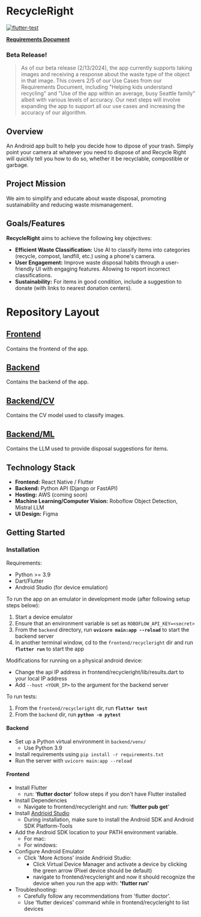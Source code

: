 # RecycleRight

[![flutter-test](https://github.com/RecycleRightCSE403/RecycleRight/actions/workflows/flutter_test.yaml/badge.svg)](https://github.com/RecycleRightCSE403/RecycleRight/actions/workflows/flutter_test.yaml)

**[Requirements Document](https://docs.google.com/document/d/1-tRQytuJMfVyZsZzoSbtWy3YtfJzyljXGPqbyxGmIrc/edit?usp=sharing)**

### Beta Release!
> As of our beta release (2/13/2024), the app currently supports taking images and receiving a response about the waste type of the object
> in that image. This covers 2/5 of our Use Cases from our Requirements Document, including "Helping kids understand recycling" and "Use of
> the app within an average, busy Seattle family" albeit with various levels of accuracy. Our next steps will involve expanding the app to
> support all our use cases and increasing the accuracy of our algorithm.

## Overview

An Android app built to help you decide how to dipose of your trash. Simply
point your camera at whatever you need to dispose of and Recycle Right will 
quickly tell you how to do so, whether it be recyclable, compostible or garbage.

## Project Mission

We aim to simplify and educate about waste disposal, promoting sustainability and reducing waste mismanagement.

## Goals/Features

**RecycleRight** aims to achieve the following key objectives:

- **Efficient Waste Classification:** Use AI to classify items into categories (recycle, compost, landfill, etc.) using a phone's camera.
- **User Engagement:** Improve waste disposal habits through a user-friendly UI with engaging features. Allowing to report incorrect classifications.
- **Sustainability:** For items in good condition, include a suggestion to donate (with links to nearest donation centers).
  
# Repository Layout

## [Frontend](https://github.com/RecycleRightCSE403/RecycleRight/tree/main/frontend)

Contains the frontend of the app.

## [Backend](https://github.com/RecycleRightCSE403/RecycleRight/tree/main/backend)

Contains the backend of the app.

## [Backend/CV](https://github.com/RecycleRightCSE403/RecycleRight/tree/main/backend/cv)

Contains the CV model used to classify images.

## [Backend/ML](https://github.com/RecycleRightCSE403/RecycleRight/tree/main/backend/ml)

Contains the LLM used to provide disposal suggestions for items.

## Technology Stack

- **Frontend:** React Native / Flutter
- **Backend:** Python API (Django or FastAPI)
- **Hosting:** AWS (coming soon)
- **Machine Learning/Computer Vision:** Roboflow Object Detection, Mistral LLM
- **UI Design:** Figma

## Getting Started

### Installation

Requirements:
* Python >= 3.9
* Dart/Flutter
* Android Studio (for device emulation)

To run the app on an emulator in development mode (after following setup steps below):
1. Start a device emulator
2. Ensure that an environment variable is set as `ROBOFLOW_API_KEY=<secret>`
2. From the `backend` directory, run **`uvicorn main:app --reload`** to start the backend server
3. In another terminal window, cd to the `frontend/recycleright` dir and run **`flutter run`** to start the app

Modifications for running on a physical android device:
* Change the api IP address in frontend/recycleright/lib/results.dart to your local IP address
* Add `--host <YOUR_IP>` to the argument for the backend server

To run tests:
1. From the `frontend/recycleright` dir, run **`flutter test`**
2. From the `backend` dir, run **`python -m pytest`**

#### Backend

- Set up a Python virtual environment in `backend/venv/`
  - Use Python 3.9
- Install requirements using `pip install -r requirements.txt`
- Run the server with `uvicorn main:app --reload`

#### Frontend

- Install Flutter
  - run: '**flutter doctor**' follow steps if you don't have Flutter installed
- Install Dependencies
  -  Navigate to frontend/recycleright and run: '**flutter pub get**'
- Install [Andrioid Studio](https://developer.android.com/studio?gad_source=1&gclid=CjwKCAiAt5euBhB9EiwAdkXWO_ZQq0NscVbCKYvkMKEIa5Yb-NyTwmwuexwNaMiUe8hPTGaT3Ai9dhoCvagQAvD_BwE&gclsrc=aw.ds)
  - During installation, make sure to install the Android SDK and Android SDK Platform-Tools
- Add the Android SDK location to your PATH environment variable.
  - For mac:
  - For windows:
- Configure Android Emulator
  - Click 'More Actions' inside Andrioid Studio:
    - Click Virtual Device Manager and activate a device by clicking the green arrow (Pixel device should be default)
    - navigate to frontend/recycleright and now it should recognize the device when you run the app with: **'flutter run'**
- Troubleshooting:
  - Carefully follow any recommendations from 'flutter doctor'.
  - Use 'flutter devices' command while in frontend/recycleright to list devices
